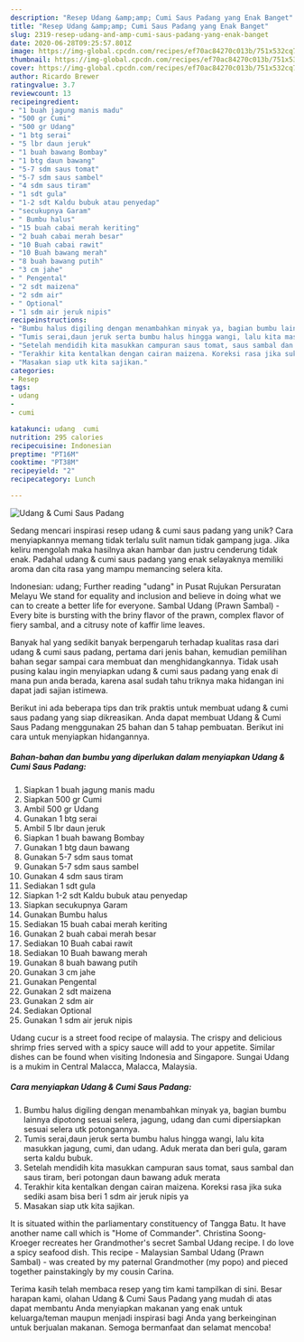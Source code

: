 ```yaml
---
description: "Resep Udang &amp;amp; Cumi Saus Padang yang Enak Banget"
title: "Resep Udang &amp;amp; Cumi Saus Padang yang Enak Banget"
slug: 2319-resep-udang-and-amp-cumi-saus-padang-yang-enak-banget
date: 2020-06-28T09:25:57.801Z
image: https://img-global.cpcdn.com/recipes/ef70ac84270c013b/751x532cq70/udang-cumi-saus-padang-foto-resep-utama.jpg
thumbnail: https://img-global.cpcdn.com/recipes/ef70ac84270c013b/751x532cq70/udang-cumi-saus-padang-foto-resep-utama.jpg
cover: https://img-global.cpcdn.com/recipes/ef70ac84270c013b/751x532cq70/udang-cumi-saus-padang-foto-resep-utama.jpg
author: Ricardo Brewer
ratingvalue: 3.7
reviewcount: 13
recipeingredient:
- "1 buah jagung manis madu"
- "500 gr Cumi"
- "500 gr Udang"
- "1 btg serai"
- "5 lbr daun jeruk"
- "1 buah bawang Bombay"
- "1 btg daun bawang"
- "5-7 sdm saus tomat"
- "5-7 sdm saus sambel"
- "4 sdm saus tiram"
- "1 sdt gula"
- "1-2 sdt Kaldu bubuk atau penyedap"
- "secukupnya Garam"
- " Bumbu halus"
- "15 buah cabai merah keriting"
- "2 buah cabai merah besar"
- "10 Buah cabai rawit"
- "10 Buah bawang merah"
- "8 buah bawang putih"
- "3 cm jahe"
- " Pengental"
- "2 sdt maizena"
- "2 sdm air"
- " Optional"
- "1 sdm air jeruk nipis"
recipeinstructions:
- "Bumbu halus digiling dengan menambahkan minyak ya, bagian bumbu lainnya dipotong sesuai selera, jagung, udang dan cumi dipersiapkan sesuai selera utk potongannya."
- "Tumis serai,daun jeruk serta bumbu halus hingga wangi, lalu kita masukkan jagung, cumi, dan udang. Aduk merata dan beri gula, garam serta kaldu bubuk."
- "Setelah mendidih kita masukkan campuran saus tomat, saus sambal dan saus tiram, beri potongan daun bawang aduk merata"
- "Terakhir kita kentalkan dengan cairan maizena. Koreksi rasa jika suka sediki asam bisa beri 1 sdm air jeruk nipis ya"
- "Masakan siap utk kita sajikan."
categories:
- Resep
tags:
- udang
- 
- cumi

katakunci: udang  cumi 
nutrition: 295 calories
recipecuisine: Indonesian
preptime: "PT16M"
cooktime: "PT38M"
recipeyield: "2"
recipecategory: Lunch

---
```



![Udang &amp; Cumi Saus Padang](https://img-global.cpcdn.com/recipes/ef70ac84270c013b/751x532cq70/udang-cumi-saus-padang-foto-resep-utama.jpg)

Sedang mencari inspirasi resep udang &amp; cumi saus padang yang unik? Cara menyiapkannya memang tidak terlalu sulit namun tidak gampang juga. Jika keliru mengolah maka hasilnya akan hambar dan justru cenderung tidak enak. Padahal udang &amp; cumi saus padang yang enak selayaknya memiliki aroma dan cita rasa yang mampu memancing selera kita.

Indonesian: udang; Further reading &#34;udang&#34; in Pusat Rujukan Persuratan Melayu We stand for equality and inclusion and believe in doing what we can to create a better life for everyone. Sambal Udang (Prawn Sambal) - Every bite is bursting with the briny flavor of the prawn, complex flavor of fiery sambal, and a citrusy note of kaffir lime leaves.

Banyak hal yang sedikit banyak berpengaruh terhadap kualitas rasa dari udang &amp; cumi saus padang, pertama dari jenis bahan, kemudian pemilihan bahan segar sampai cara membuat dan menghidangkannya. Tidak usah pusing kalau ingin menyiapkan udang &amp; cumi saus padang yang enak di mana pun anda berada, karena asal sudah tahu triknya maka hidangan ini dapat jadi sajian istimewa.


Berikut ini ada beberapa tips dan trik praktis untuk membuat udang &amp; cumi saus padang yang siap dikreasikan. Anda dapat membuat Udang &amp; Cumi Saus Padang menggunakan 25 bahan dan 5 tahap pembuatan. Berikut ini cara untuk menyiapkan hidangannya.

<!--inarticleads1-->

##### Bahan-bahan dan bumbu yang diperlukan dalam menyiapkan Udang &amp; Cumi Saus Padang:

1. Siapkan 1 buah jagung manis madu
1. Siapkan 500 gr Cumi
1. Ambil 500 gr Udang
1. Gunakan 1 btg serai
1. Ambil 5 lbr daun jeruk
1. Siapkan 1 buah bawang Bombay
1. Gunakan 1 btg daun bawang
1. Gunakan 5-7 sdm saus tomat
1. Gunakan 5-7 sdm saus sambel
1. Gunakan 4 sdm saus tiram
1. Sediakan 1 sdt gula
1. Siapkan 1-2 sdt Kaldu bubuk atau penyedap
1. Siapkan secukupnya Garam
1. Gunakan  Bumbu halus
1. Sediakan 15 buah cabai merah keriting
1. Gunakan 2 buah cabai merah besar
1. Sediakan 10 Buah cabai rawit
1. Sediakan 10 Buah bawang merah
1. Gunakan 8 buah bawang putih
1. Gunakan 3 cm jahe
1. Gunakan  Pengental
1. Gunakan 2 sdt maizena
1. Gunakan 2 sdm air
1. Sediakan  Optional
1. Gunakan 1 sdm air jeruk nipis


Udang cucur is a street food recipe of malaysia. The crispy and delicious shrimp fries served with a spicy sauce will add to your appetite. Similar dishes can be found when visiting Indonesia and Singapore. Sungai Udang is a mukim in Central Malacca, Malacca, Malaysia. 

<!--inarticleads2-->

##### Cara menyiapkan Udang &amp; Cumi Saus Padang:

1. Bumbu halus digiling dengan menambahkan minyak ya, bagian bumbu lainnya dipotong sesuai selera, jagung, udang dan cumi dipersiapkan sesuai selera utk potongannya.
1. Tumis serai,daun jeruk serta bumbu halus hingga wangi, lalu kita masukkan jagung, cumi, dan udang. Aduk merata dan beri gula, garam serta kaldu bubuk.
1. Setelah mendidih kita masukkan campuran saus tomat, saus sambal dan saus tiram, beri potongan daun bawang aduk merata
1. Terakhir kita kentalkan dengan cairan maizena. Koreksi rasa jika suka sediki asam bisa beri 1 sdm air jeruk nipis ya
1. Masakan siap utk kita sajikan.


It is situated within the parliamentary constituency of Tangga Batu. It have another name call which is &#34;Home of Commander&#34;. Christina Soong-Kroeger recreates her Grandmother&#39;s secret Sambal Udang recipe. I do love a spicy seafood dish. This recipe - Malaysian Sambal Udang (Prawn Sambal) - was created by my paternal Grandmother (my popo) and pieced together painstakingly by my cousin Carina. 

Terima kasih telah membaca resep yang tim kami tampilkan di sini. Besar harapan kami, olahan Udang &amp; Cumi Saus Padang yang mudah di atas dapat membantu Anda menyiapkan makanan yang enak untuk keluarga/teman maupun menjadi inspirasi bagi Anda yang berkeinginan untuk berjualan makanan. Semoga bermanfaat dan selamat mencoba!

